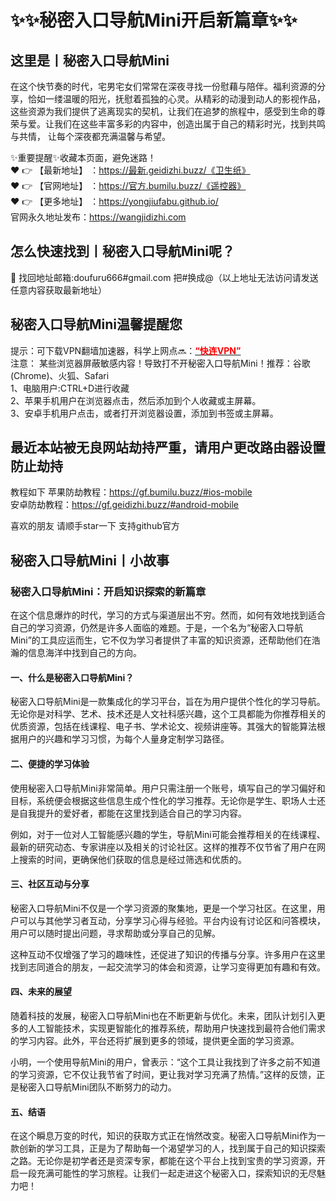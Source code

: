 # :sparkles::sparkles:秘密入口导航Mini开启新篇章:sparkles::sparkles:
## 这里是丨**秘密入口导航Mini**
在这个快节奏的时代，宅男宅女们常常在深夜寻找一份慰藉与陪伴。福利资源的分享，恰如一缕温暖的阳光，抚慰着孤独的心灵。从精彩的动漫到动人的影视作品，
这些资源为我们提供了逃离现实的契机，让我们在追梦的旅程中，感受到生命的尊荣与爱。让我们在这些丰富多彩的内容中，创造出属于自己的精彩时光，找到共鸣与共情，
让每个深夜都充满温馨与希望。<br>

✨重要提醒✨收藏本页面，避免迷路！<br>
❤️ 👉 【最新地址】 ：https://最新.geidizhi.buzz/《卫生纸》<br>
❤️ 👉 【官网地址】 ：https://官方.bumilu.buzz/《遥控器》<br>
❤️ 👉 【更多地址】 ：https://yongjiufabu.github.io/<br>
官网永久地址发布：https://wangjidizhi.com<br>
## 怎么快速找到丨**秘密入口导航Mini**呢？
📧 找回地址邮箱:doufuru666#gmail.com 把#换成@（以上地址无法访问请发送任意内容获取最新地址）<br>
## 秘密入口导航Mini**温馨提醒您**  
提示：可下载VPN翻墙加速器，科学上网点🔜：<a href="https://75ce.dmstaqw.com/c-16717/a-bMWFM" target="_blank" class="modalbtn text-blue nmB4hteGKB 3Xyk5Zcf_s" id="loginbox"><font size="" color="#ff0000"><strong>“快连VPN”</strong></font></a><br>
    注意： 某些浏览器屏蔽敏感内容！导致打不开秘密入口导航Mini！推荐：谷歌(Chrome)、火狐、Safari<br>
    1、电脑用户:CTRL+D进行收藏<br>
    2、苹果手机用户在浏览器点击，然后添加到个人收藏或主屏幕。<br>
    3、安卓手机用户点击，或者打开浏览器设置，添加到书签或主屏幕。<br>
## **最近本站被无良网站劫持严重，请用户更改路由器设置防止劫持**

教程如下 苹果防劫教程：https://gf.bumilu.buzz/#ios-mobile<br>
安卓防劫教程：https://gf.geidizhi.buzz/#android-mobile

喜欢的朋友 请顺手star一下  支持github官方


## 秘密入口导航Mini**丨小故事**
### 秘密入口导航Mini：开启知识探索的新篇章

在这个信息爆炸的时代，学习的方式与渠道层出不穷。然而，如何有效地找到适合自己的学习资源，仍然是许多人面临的难题。于是，一个名为“秘密入口导航Mini”的工具应运而生，它不仅为学习者提供了丰富的知识资源，还帮助他们在浩瀚的信息海洋中找到自己的方向。

#### 一、什么是秘密入口导航Mini？

秘密入口导航Mini是一款集成化的学习平台，旨在为用户提供个性化的学习导航。无论你是对科学、艺术、技术还是人文社科感兴趣，这个工具都能为你推荐相关的优质资源，包括在线课程、电子书、学术论文、视频讲座等。其强大的智能算法根据用户的兴趣和学习习惯，为每个人量身定制学习路径。

#### 二、便捷的学习体验

使用秘密入口导航Mini非常简单。用户只需注册一个账号，填写自己的学习偏好和目标，系统便会根据这些信息生成个性化的学习推荐。无论你是学生、职场人士还是自我提升的爱好者，都能在这里找到适合自己的学习内容。

例如，对于一位对人工智能感兴趣的学生，导航Mini可能会推荐相关的在线课程、最新的研究动态、专家讲座以及相关的讨论社区。这样的推荐不仅节省了用户在网上搜索的时间，更确保他们获取的信息是经过筛选和优质的。

#### 三、社区互动与分享

秘密入口导航Mini不仅是一个学习资源的聚集地，更是一个学习社区。在这里，用户可以与其他学习者互动，分享学习心得与经验。平台内设有讨论区和问答模块，用户可以随时提出问题，寻求帮助或分享自己的见解。

这种互动不仅增强了学习的趣味性，还促进了知识的传播与分享。许多用户在这里找到志同道合的朋友，一起交流学习的体会和资源，让学习变得更加有趣和有效。

#### 四、未来的展望

随着科技的发展，秘密入口导航Mini也在不断更新与优化。未来，团队计划引入更多的人工智能技术，实现更智能化的推荐系统，帮助用户快速找到最符合他们需求的学习内容。此外，平台还将扩展到更多的领域，提供更全面的学习资源。

小明，一个使用导航Mini的用户，曾表示：“这个工具让我找到了许多之前不知道的学习资源，它不仅让我节省了时间，更让我对学习充满了热情。”这样的反馈，正是秘密入口导航Mini团队不断努力的动力。

#### 五、结语

在这个瞬息万变的时代，知识的获取方式正在悄然改变。秘密入口导航Mini作为一款创新的学习工具，正是为了帮助每一个渴望学习的人，找到属于自己的知识探索之路。无论你是初学者还是资深专家，都能在这个平台上找到宝贵的学习资源，开启一段充满可能性的学习旅程。让我们一起走进这个秘密入口，探索知识的无尽魅力吧！
